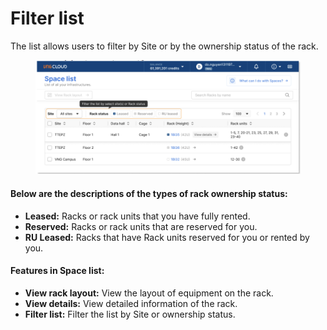 # Filter list

The list allows users to filter by Site or by the ownership status of the rack.

<figure><img src="../../.gitbook/assets/image (9) (1) (1) (1) (1) (1) (1) (1) (1) (1) (1) (1) (1).png" alt=""><figcaption></figcaption></figure>

#### Below are the descriptions of the types of rack ownership status:

* **Leased:** Racks or rack units that you have fully rented.
* **Reserved:** Racks or rack units that are reserved for you.
* **RU Leased:** Racks that have Rack units reserved for you or rented by you.

#### Features in Space list:

* **View rack layout:** View the layout of equipment on the rack.
* **View details:** View detailed information of the rack.
* **Filter list:** Filter the list by Site or ownership status.
